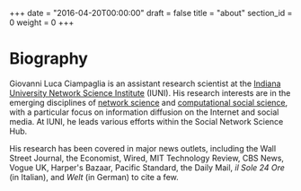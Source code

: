 +++
date = "2016-04-20T00:00:00"
draft = false
title = "about"
section_id = 0
weight = 0
+++

# Biography

Giovanni Luca Ciampaglia is an assistant research scientist at the [Indiana
University Network Science Institute](http://iuni.iu.edu) (IUNI). His research
interests are in the emerging disciplines of [network
science](//en.wikipedia.org/wiki/Network_science) and [computational social
science](//en.wikipedia.org/wiki/Computational_social_science), with a
particular focus on information diffusion on the Internet and social media. At
IUNI, he leads various efforts within the Social Network Science Hub.

His research has been covered in major news outlets, including the Wall Street
Journal, the Economist, Wired, MIT Technology Review, CBS News, Vogue UK,
Harper's Bazaar, Pacific Standard, the Daily Mail, _il Sole 24 Ore_ (in
Italian), and  _Welt_ (in German) to cite a few. 
